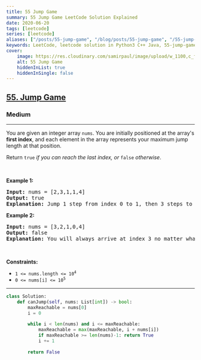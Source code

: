 ```yaml
---
title: 55 Jump Game
summary: 55 Jump Game LeetCode Solution Explained
date: 2020-06-20
tags: [leetcode]
series: [leetcode]
aliases: ["/posts/55-jump-game", "/blog/posts/55-jump-game", "/55-jump-game"]
keywords: LeetCode, leetcode solution in Python3 C++ Java, 55-jump-game solution
cover:
    image: https://res.cloudinary.com/samirpaul/image/upload/w_1100,c_fit,co_rgb:FFFFFF,l_text:Arial_70_bold:55 Jump Game/problem-solving.webp
    alt: 55 Jump Game
    hiddenInList: true
    hiddenInSingle: false
---
```



<h2><a href="https://leetcode.com/problems/jump-game/">55. Jump Game</a></h2><h3>Medium</h3><hr><div><p>You are given an integer array <code>nums</code>. You are initially positioned at the array's <strong>first index</strong>, and each element in the array represents your maximum jump length at that position.</p>

<p>Return <code>true</code><em> if you can reach the last index, or </em><code>false</code><em> otherwise</em>.</p>

<p>&nbsp;</p>
<p><strong>Example 1:</strong></p>

<pre><strong>Input:</strong> nums = [2,3,1,1,4]
<strong>Output:</strong> true
<strong>Explanation:</strong> Jump 1 step from index 0 to 1, then 3 steps to the last index.
</pre>

<p><strong>Example 2:</strong></p>

<pre><strong>Input:</strong> nums = [3,2,1,0,4]
<strong>Output:</strong> false
<strong>Explanation:</strong> You will always arrive at index 3 no matter what. Its maximum jump length is 0, which makes it impossible to reach the last index.
</pre>

<p>&nbsp;</p>
<p><strong>Constraints:</strong></p>

<ul>
	<li><code>1 &lt;= nums.length &lt;= 10<sup>4</sup></code></li>
	<li><code>0 &lt;= nums[i] &lt;= 10<sup>5</sup></code></li>
</ul>
</div>

---




```python
class Solution:
    def canJump(self, nums: List[int]) -> bool:
        maxReachable = nums[0]
        i = 0
        
        while i < len(nums) and i <= maxReachable:
            maxReachable = max(maxReachable, i + nums[i])
            if maxReachable >= len(nums)-1: return True
            i += 1
        
        return False
```
